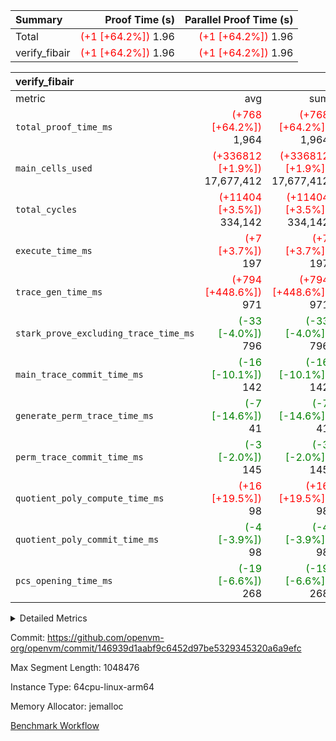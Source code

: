 | Summary | Proof Time (s) | Parallel Proof Time (s) |
|:---|---:|---:|
| Total | <span style='color: red'>(+1 [+64.2%])</span> 1.96 | <span style='color: red'>(+1 [+64.2%])</span> 1.96 |
| verify_fibair | <span style='color: red'>(+1 [+64.2%])</span> 1.96 | <span style='color: red'>(+1 [+64.2%])</span> 1.96 |


| verify_fibair |||||
|:---|---:|---:|---:|---:|
|metric|avg|sum|max|min|
| `total_proof_time_ms ` | <span style='color: red'>(+768 [+64.2%])</span> 1,964 | <span style='color: red'>(+768 [+64.2%])</span> 1,964 | <span style='color: red'>(+768 [+64.2%])</span> 1,964 | <span style='color: red'>(+768 [+64.2%])</span> 1,964 |
| `main_cells_used     ` | <span style='color: red'>(+336812 [+1.9%])</span> 17,677,412 | <span style='color: red'>(+336812 [+1.9%])</span> 17,677,412 | <span style='color: red'>(+336812 [+1.9%])</span> 17,677,412 | <span style='color: red'>(+336812 [+1.9%])</span> 17,677,412 |
| `total_cycles        ` | <span style='color: red'>(+11404 [+3.5%])</span> 334,142 | <span style='color: red'>(+11404 [+3.5%])</span> 334,142 | <span style='color: red'>(+11404 [+3.5%])</span> 334,142 | <span style='color: red'>(+11404 [+3.5%])</span> 334,142 |
| `execute_time_ms     ` | <span style='color: red'>(+7 [+3.7%])</span> 197 | <span style='color: red'>(+7 [+3.7%])</span> 197 | <span style='color: red'>(+7 [+3.7%])</span> 197 | <span style='color: red'>(+7 [+3.7%])</span> 197 |
| `trace_gen_time_ms   ` | <span style='color: red'>(+794 [+448.6%])</span> 971 | <span style='color: red'>(+794 [+448.6%])</span> 971 | <span style='color: red'>(+794 [+448.6%])</span> 971 | <span style='color: red'>(+794 [+448.6%])</span> 971 |
| `stark_prove_excluding_trace_time_ms` | <span style='color: green'>(-33 [-4.0%])</span> 796 | <span style='color: green'>(-33 [-4.0%])</span> 796 | <span style='color: green'>(-33 [-4.0%])</span> 796 | <span style='color: green'>(-33 [-4.0%])</span> 796 |
| `main_trace_commit_time_ms` | <span style='color: green'>(-16 [-10.1%])</span> 142 | <span style='color: green'>(-16 [-10.1%])</span> 142 | <span style='color: green'>(-16 [-10.1%])</span> 142 | <span style='color: green'>(-16 [-10.1%])</span> 142 |
| `generate_perm_trace_time_ms` | <span style='color: green'>(-7 [-14.6%])</span> 41 | <span style='color: green'>(-7 [-14.6%])</span> 41 | <span style='color: green'>(-7 [-14.6%])</span> 41 | <span style='color: green'>(-7 [-14.6%])</span> 41 |
| `perm_trace_commit_time_ms` | <span style='color: green'>(-3 [-2.0%])</span> 145 | <span style='color: green'>(-3 [-2.0%])</span> 145 | <span style='color: green'>(-3 [-2.0%])</span> 145 | <span style='color: green'>(-3 [-2.0%])</span> 145 |
| `quotient_poly_compute_time_ms` | <span style='color: red'>(+16 [+19.5%])</span> 98 | <span style='color: red'>(+16 [+19.5%])</span> 98 | <span style='color: red'>(+16 [+19.5%])</span> 98 | <span style='color: red'>(+16 [+19.5%])</span> 98 |
| `quotient_poly_commit_time_ms` | <span style='color: green'>(-4 [-3.9%])</span> 98 | <span style='color: green'>(-4 [-3.9%])</span> 98 | <span style='color: green'>(-4 [-3.9%])</span> 98 | <span style='color: green'>(-4 [-3.9%])</span> 98 |
| `pcs_opening_time_ms ` | <span style='color: green'>(-19 [-6.6%])</span> 268 | <span style='color: green'>(-19 [-6.6%])</span> 268 | <span style='color: green'>(-19 [-6.6%])</span> 268 | <span style='color: green'>(-19 [-6.6%])</span> 268 |



<details>
<summary>Detailed Metrics</summary>

|  | verify_program_compile_ms | total_cells | stark_prove_excluding_trace_time_ms | quotient_poly_compute_time_ms | quotient_poly_commit_time_ms | perm_trace_commit_time_ms | pcs_opening_time_ms | main_trace_commit_time_ms |
| --- | --- | --- | --- | --- | --- | --- | --- |
|  | 7 | 65,536 | 37 | 1 | 6 | 0 | 22 | 6 | 

| air_name | rows | quotient_deg | main_cols | interactions | constraints | cells |
| --- | --- | --- | --- | --- | --- | --- |
| AccessAdapterAir<2> |  | 2 |  | 5 | 12 |  | 
| AccessAdapterAir<4> |  | 2 |  | 5 | 12 |  | 
| AccessAdapterAir<8> |  | 2 |  | 5 | 12 |  | 
| FibonacciAir | 32,768 | 1 | 2 |  | 5 | 65,536 | 
| FriReducedOpeningAir |  | 2 |  | 39 | 71 |  | 
| JalRangeCheckAir |  | 2 |  | 9 | 14 |  | 
| NativePoseidon2Air<BabyBearParameters>, 1> |  | 2 |  | 136 | 572 |  | 
| PhantomAir |  | 2 |  | 3 | 5 |  | 
| ProgramAir |  | 1 |  | 1 | 4 |  | 
| VariableRangeCheckerAir |  | 1 |  | 1 | 4 |  | 
| VmAirWrapper<AluNativeAdapterAir, FieldArithmeticCoreAir> |  | 2 |  | 15 | 27 |  | 
| VmAirWrapper<BranchNativeAdapterAir, BranchEqualCoreAir<1> |  | 2 |  | 11 | 25 |  | 
| VmAirWrapper<NativeAdapterAir<2, 0>, PublicValuesCoreAir> |  | 2 |  | 11 | 29 |  | 
| VmAirWrapper<NativeLoadStoreAdapterAir<1>, NativeLoadStoreCoreAir<1> |  | 2 |  | 15 | 20 |  | 
| VmAirWrapper<NativeLoadStoreAdapterAir<4>, NativeLoadStoreCoreAir<4> |  | 2 |  | 15 | 20 |  | 
| VmAirWrapper<NativeVectorizedAdapterAir<4>, FieldExtensionCoreAir> |  | 2 |  | 15 | 27 |  | 
| VmConnectorAir |  | 2 |  | 5 | 11 |  | 
| VolatileBoundaryAir |  | 2 |  | 7 | 19 |  | 

| group | trace_gen_time_ms | total_proof_time_ms | total_cycles | total_cells | stark_prove_excluding_trace_time_ms | quotient_poly_compute_time_ms | quotient_poly_commit_time_ms | perm_trace_commit_time_ms | pcs_opening_time_ms | main_trace_commit_time_ms | main_cells_used | generate_perm_trace_time_ms | fri.log_blowup | execute_time_ms |
| --- | --- | --- | --- | --- | --- | --- | --- | --- | --- | --- | --- | --- | --- | --- |
| verify_fibair | 971 | 1,964 | 334,142 | 62,474,410 | 796 | 98 | 98 | 145 | 268 | 142 | 17,677,412 | 41 | 1 | 197 | 

| group | air_name | rows | prep_cols | perm_cols | main_cols | cells |
| --- | --- | --- | --- | --- | --- | --- |
| verify_fibair | AccessAdapterAir<2> | 131,072 |  | 16 | 11 | 3,538,944 | 
| verify_fibair | AccessAdapterAir<4> | 65,536 |  | 16 | 13 | 1,900,544 | 
| verify_fibair | AccessAdapterAir<8> | 128 |  | 16 | 17 | 4,224 | 
| verify_fibair | FriReducedOpeningAir | 2,048 |  | 84 | 27 | 227,328 | 
| verify_fibair | JalRangeCheckAir | 32,768 |  | 28 | 12 | 1,310,720 | 
| verify_fibair | NativePoseidon2Air<BabyBearParameters>, 1> | 32,768 |  | 312 | 398 | 23,265,280 | 
| verify_fibair | PhantomAir | 16,384 |  | 12 | 6 | 294,912 | 
| verify_fibair | ProgramAir | 8,192 |  | 8 | 10 | 147,456 | 
| verify_fibair | VariableRangeCheckerAir | 262,144 | 2 | 8 | 1 | 2,359,296 | 
| verify_fibair | VmAirWrapper<AluNativeAdapterAir, FieldArithmeticCoreAir> | 262,144 |  | 36 | 29 | 17,039,360 | 
| verify_fibair | VmAirWrapper<BranchNativeAdapterAir, BranchEqualCoreAir<1> | 32,768 |  | 28 | 23 | 1,671,168 | 
| verify_fibair | VmAirWrapper<NativeLoadStoreAdapterAir<1>, NativeLoadStoreCoreAir<1> | 65,536 |  | 40 | 21 | 3,997,696 | 
| verify_fibair | VmAirWrapper<NativeLoadStoreAdapterAir<4>, NativeLoadStoreCoreAir<4> | 32,768 |  | 40 | 27 | 2,195,456 | 
| verify_fibair | VmAirWrapper<NativeVectorizedAdapterAir<4>, FieldExtensionCoreAir> | 32,768 |  | 36 | 38 | 2,424,832 | 
| verify_fibair | VmConnectorAir | 2 | 1 | 16 | 5 | 42 | 
| verify_fibair | VolatileBoundaryAir | 65,536 |  | 20 | 12 | 2,097,152 | 

| group | trace_height_constraint | weighted_sum | threshold |
| --- | --- | --- | --- |
| verify_fibair | 0 | 1,085,444 | 2,013,265,921 | 
| verify_fibair | 1 | 5,411,200 | 2,013,265,921 | 
| verify_fibair | 2 | 542,722 | 2,013,265,921 | 
| verify_fibair | 3 | 5,476,612 | 2,013,265,921 | 
| verify_fibair | 4 | 65,536 | 2,013,265,921 | 
| verify_fibair | 5 | 12,851,850 | 2,013,265,921 | 

| trace_height_constraint | threshold |
| --- | --- |
| 0 | 2,013,265,921 | 

</details>


Commit: https://github.com/openvm-org/openvm/commit/146939d1aabf9c6452d97be5329345320a6a9efc

Max Segment Length: 1048476

Instance Type: 64cpu-linux-arm64

Memory Allocator: jemalloc

[Benchmark Workflow](https://github.com/openvm-org/openvm/actions/runs/15641288637)
